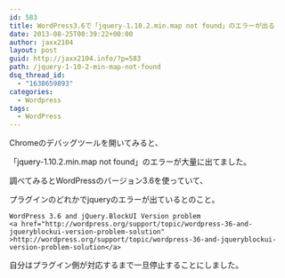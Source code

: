 ```yaml
---
id: 583
title: WordPress3.6で「jquery-1.10.2.min.map not found」のエラーが出る
date: 2013-08-25T00:39:22+00:00
author: jaxx2104
layout: post
guid: http://jaxx2104.info/?p=583
path: /jquery-1-10-2-min-map-not-found
dsq_thread_id:
  - "1638659893"
categories:
  - Wordpress
tags:
  - WordPress
---
```

Chromeのデバッグツールを開いてみると、
  
「jquery-1.10.2.min.map not found」のエラーが大量に出てました。
  
調べてみるとWordPressのバージョン3.6を使っていて、
  
プラグインのどれかでjqueryのエラーが出ているとのこと。

```
WordPress 3.6 and jQuery.BlockUI Version problem
<a href="http://wordpress.org/support/topic/wordpress-36-and-jqueryblockui-version-problem-solution" >http://wordpress.org/support/topic/wordpress-36-and-jqueryblockui-version-problem-solution</a>
```

自分はプラグイン側が対応するまで一旦停止することにしました。
